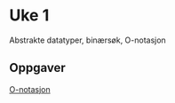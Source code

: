 # Uke 1

Abstrakte datatyper, binærsøk, O-notasjon

## Oppgaver

[O-notasjon](https://github.com/Jesperdn/IN2010_H22/blob/main/uke1/oppgaver/BigO.md)
